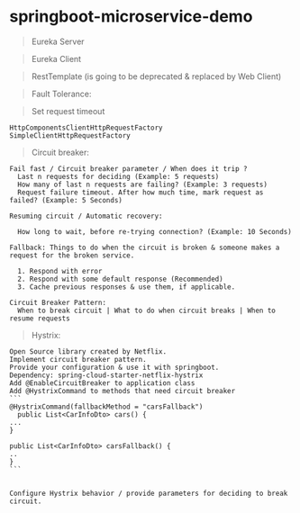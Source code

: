 # springboot-microservice-demo

> Eureka Server

> Eureka Client

> RestTemplate (is going to be deprecated & replaced by Web Client)

> Fault Tolerance:

  > Set request timeout
  
    HttpComponentsClientHttpRequestFactory
    SimpleClientHttpRequestFactory
  
  > Circuit breaker:
    
    Fail fast / Circuit breaker parameter / When does it trip ?
      Last n requests for deciding (Example: 5 requests)
      How many of last n requests are failing? (Example: 3 requests)
      Request failure timeout. After how much time, mark request as failed? (Example: 5 Seconds)

    Resuming circuit / Automatic recovery:
   
      How long to wait, before re-trying connection? (Example: 10 Seconds)
      
    Fallback: Things to do when the circuit is broken & someone makes a request for the broken service.
      
      1. Respond with error
      2. Respond with some default response (Recommended)
      3. Cache previous responses & use them, if applicable.
      
    Circuit Breaker Pattern:
      When to break circuit | What to do when circuit breaks | When to resume requests
    
  > Hystrix:
  
    Open Source library created by Netflix.
    Implement circuit breaker pattern.
    Provide your configuration & use it with springboot.
    Dependency: spring-cloud-starter-netflix-hystrix
    Add @EnableCircuitBreaker to application class
    Add @HystrixCommand to methods that need circuit breaker
    ```
    @HystrixCommand(fallbackMethod = "carsFallback")
	  public List<CarInfoDto> cars() {
    ...
    }
    
    public List<CarInfoDto> carsFallback() {
    ..
    }
    ```
    
    
    Configure Hystrix behavior / provide parameters for deciding to break circuit.
    
    
